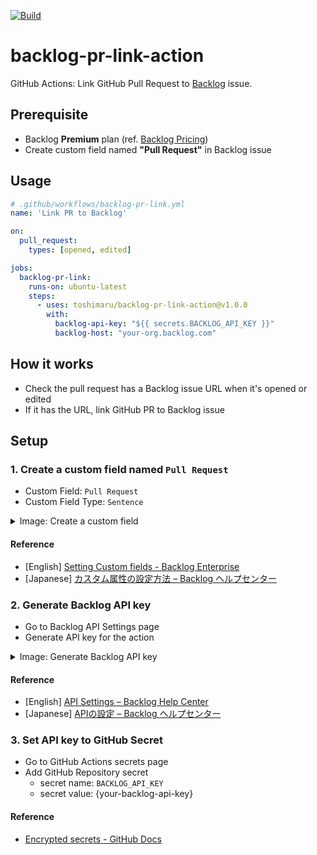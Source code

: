 [![Build](https://github.com/toshimaru/backlog-pr-link-action/actions/workflows/build.yml/badge.svg)](https://github.com/toshimaru/backlog-pr-link-action/actions/workflows/build.yml)

# backlog-pr-link-action

GitHub Actions: Link GitHub Pull Request to [Backlog](https://backlog.com/) issue.

## Prerequisite

- Backlog **Premium** plan (ref. [Backlog Pricing](https://backlog.com/pricing/))
- Create custom field named **"Pull Request"** in Backlog issue

## Usage

```yml
# .github/workflows/backlog-pr-link.yml
name: 'Link PR to Backlog'

on:
  pull_request:
    types: [opened, edited]

jobs:
  backlog-pr-link:
    runs-on: ubuntu-latest
    steps:
      - uses: toshimaru/backlog-pr-link-action@v1.0.0
        with:
          backlog-api-key: "${{ secrets.BACKLOG_API_KEY }}"
          backlog-host: "your-org.backlog.com"
```

## How it works

- Check the pull request has a Backlog issue URL when it's opened or edited
- If it has the URL, link GitHub PR to Backlog issue

## Setup

### 1. Create a custom field named `Pull Request`

- Custom Field: `Pull Request`
- Custom Field Type: `Sentence`

<details>
  <summary>Image: Create a custom field</summary>

![create custom field](https://user-images.githubusercontent.com/803398/93299287-c5913280-f82f-11ea-8e88-6d535390b4d3.png)

</details>

#### Reference

- [English] [Setting Custom fields - Backlog Enterprise](https://backlog.com/enterprise-help/usersguide/custom-field/userguide1099/)
- [Japanese] [カスタム属性の設定方法 – Backlog ヘルプセンター](https://support-ja.backlog.com/hc/ja/articles/360035640274-%E3%82%AB%E3%82%B9%E3%82%BF%E3%83%A0%E5%B1%9E%E6%80%A7%E3%81%AE%E8%A8%AD%E5%AE%9A%E6%96%B9%E6%B3%95)

### 2. Generate Backlog API key

- Go to Backlog API Settings page
- Generate API key for the action

<details>
  <summary>Image: Generate Backlog API key</summary>

![generate backlog api key](https://user-images.githubusercontent.com/803398/94165479-3b973880-fec5-11ea-915d-733d0de6631f.png)

</details>

#### Reference

- [English] [API Settings – Backlog Help Center](https://support.backlog.com/hc/en-us/articles/115015420567-API-Settings)
- [Japanese] [APIの設定 – Backlog ヘルプセンター](https://support-ja.backlog.com/hc/ja/articles/360035641754)

### 3. Set API key to GitHub Secret

- Go to GitHub Actions secrets page
- Add GitHub Repository secret 
  - secret name: `BACKLOG_API_KEY`
  - secret value: {your-backlog-api-key}

#### Reference

- [Encrypted secrets - GitHub Docs](https://docs.github.com/en/actions/reference/encrypted-secrets)
